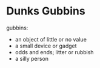 Dunks Gubbins
=============

gubbins:
 * an object of little or no value
 * a small device or gadget
 * odds and ends; litter or rubbish
 * a silly person


